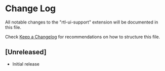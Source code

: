 # Change Log

All notable changes to the "rtl-ui-support" extension will be documented in this file.

Check [Keep a Changelog](http://keepachangelog.com/) for recommendations on how to structure this file.

## [Unreleased]

- Initial release